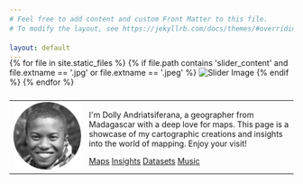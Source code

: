```yaml
---
# Feel free to add content and custom Front Matter to this file.
# To modify the layout, see https://jekyllrb.com/docs/themes/#overriding-theme-defaults

layout: default
---
```

<style>  
  .no-border-table, .no-border-table td, .no-border-table tr {
    border: none;
  }

  #slider {
    position: relative;
    bottom: 20px;
    margin-bottom: -10px;
    border-radius: 0 0 10px 10px;
  }
</style>

<div id="slider">
  {% for file in site.static_files %}
    {% if file.path contains 'slider_content' and file.extname == '.jpg' or file.extname == '.jpeg' %}
      <img src="{{ file.path }}" alt="Slider Image">
    {% endif %}
  {% endfor %}
</div>

<div class="overlay-content">
  <table class="no-border-table">
    <tr>
      <td style="width: 120px;">
        <img src="https://raw.githubusercontent.com/privatemajory/signature/master/img/profile.png" alt="Photo" style="width: 120px; height: 120px;">
      </td>
      <td>
        <p>
          I'm Dolly Andriatsiferana, a geographer from Madagascar with a deep love for maps. This page is a showcase of my cartographic creations and insights into the world of mapping. Enjoy your visit!
        </p>
        <div id="buttons_1" style="margin: auto; width: auto; text-align: left; display: block; margin-bottom: 10px">
          <a href="/gallery" class="pageButton"><i class="fas fa-map"></i><span class="buttonText"> Maps</span></a>
          <a href="/blog" class="pageButton"><i class="fas fa-lightbulb"></i><span class="buttonText"> Insights</span></a>
          <a href="/datasets" class="pageButton"><i class="fas fa-database"></i><span class="buttonText"> Datasets</span></a>
          <a href="/media" class="pageButton"><i class="fas fa-music"></i><span class="buttonText"> Music</span></a>
        </div>
      </td>
    </tr>
  </table>
</div>